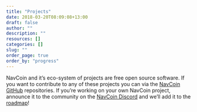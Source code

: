 ```yaml
---
title: "Projects"
date: 2018-03-20T08:09:08+13:00
draft: false
author: ""
description: ""
resources: []
categories: []
slug: ""
order_page: true
order_by: "progress"
---
```


NavCoin and it’s eco-system of projects are free open source software. If you want to contribute to any of these projects you can via the [NavCoin GitHub](https://github.com/NAVCoin) repositories. If you’re working on your own NavCoin project, announce it to the community on the [NavCoin Discord](https://discord.gg/y4Vu9jw) and we’ll add it to the [roadmap](/roadmap)!
